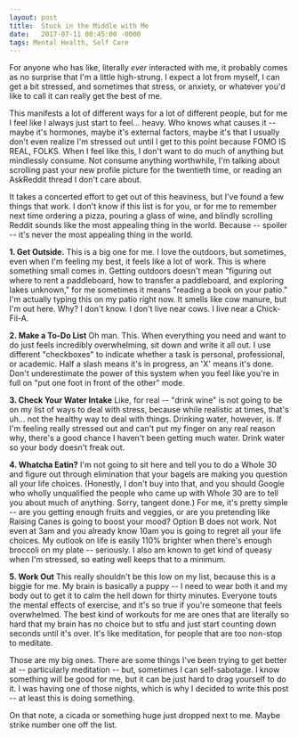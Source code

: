 ```yaml
---
layout: post
title:  Stuck in the Middle with Me
date:   2017-07-11 00:45:00 -0000
tags: Mental Health, Self Care
---
```



For anyone who has like, literally _ever_ interacted with me, it probably comes as no surprise that I'm a little high-strung. I expect a lot from myself, I can get a bit stressed, and sometimes that stress, or anxiety, or whatever you'd like to call it can really get the best of me.

This manifests a lot of different ways for a lot of different people, but for me I feel like I always just start to feel... heavy. Who knows what causes it -- maybe it's hormones, maybe it's external factors, maybe it's that I usually don't even realize I'm stressed out until I get to this point because FOMO IS REAL, FOLKS. When I feel like this, I don't want to do much of anything but mindlessly consume. Not consume anything worthwhile, I'm talking about scrolling past your new profile picture for the twentieth time, or reading an AskReddit thread I don't care about. 

It takes a concerted effort to get out of this heaviness, but I've found a few things that work. I don't know if this list is for you, or for me to remember next time ordering a pizza, pouring a glass of wine, and blindly scrolling Reddit sounds like the most appealing thing in the world. Because -- spoiler -- it's never the most appealing thing in the world.

<b>1. Get Outside.</b> This is a big one for me. I love the outdoors, but sometimes, even when I'm feeling my best, it feels like a lot of work. This is where something small comes in. Getting outdoors doesn't mean "figuring out where to rent a paddleboard, how to transfer a paddleboard, and exploring lakes unknown," for me sometimes it means "reading a book on your patio." I'm actually typing this on my patio right now. It smells like cow manure, but I'm out here. Why? I don't know. I don't live near cows. I live near a Chick-Fil-A.

<b>2. Make a To-Do List</b> Oh man. This. When everything you need and want to do just feels incredibly overwhelming, sit down and write it all out. I use different "checkboxes" to indicate whether a task is personal, professional, or academic. Half a slash means it's in progress, an 'X' means it's done. Don't underestimate the power of this system when you feel like you're in full on "put one foot in front of the other" mode. 

<b>3. Check Your Water Intake</b> Like, for real -- "drink wine" is not going to be on my list of ways to deal with stress, because while realistic at times, that's uh... not the healthy way to deal with things. Drinking water, however, is. If I'm feeling really stressed out and can't put my finger on any real reason why, there's a good chance I haven't been getting much water. Drink water so your body doesn't freak out.

<b>4. Whatcha Eatin?</b> I'm not going to sit here and tell you to do a Whole 30 and figure out through elimination that your bagels are making you question all your life choices. (Honestly, I don't buy into that, and you should Google who wholly unqualified the people who came up with Whole 30 are to tell you about much of anything. Sorry, tangent done.) For me, it's pretty simple -- are you getting enough fruits and veggies, or are you pretending like Raising Canes is going to boost your mood? Option B does not work. Not even at 3am and you already know 10am you is going to regret all your life choices. My outlook on life is easily 110% brighter when there's enough broccoli on my plate -- seriously. I also am known to get kind of queasy when I'm stressed, so eating well keeps that to a minimum. 

<b>5. Work Out</b> This really shouldn't be this low on my list, because this is a biggie for me. My brain is basically a puppy -- I need to wear both it and my body out to get it to calm the hell down for thirty minutes. Everyone touts the mental effects of exercise, and it's so true if you're someone that feels overwhelmed. The best kind of workouts for me are ones that are literally so hard that my brain has no choice but to stfu and just start counting down seconds until it's over. It's like meditation, for people that are too non-stop to meditate. 

Those are my big ones. There are some things I've been trying to get better at -- particularly meditation -- but, sometimes I can self-sabotage. I know something will be good for me, but it can be just hard to drag yourself to do it. I was having one of those nights, which is why I decided to write this post -- at least this is doing something. 

On that note, a cicada or something huge just dropped next to me. Maybe strike number one off the list.
